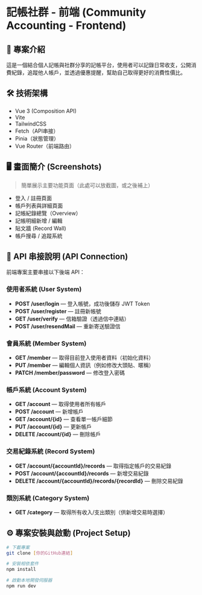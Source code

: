 # 記帳社群 - 前端 (Community Accounting - Frontend)

## 📌 專案介紹
這是一個結合個人記帳與社群分享的記帳平台，使用者可以記錄日常收支，公開消費紀錄，追蹤他人帳戶，並透過優惠提醒，幫助自己取得更好的消費性價比。


## 🛠 技術架構
- Vue 3 (Composition API)
- Vite
- TailwindCSS
- Fetch（API串接）
- Pinia（狀態管理）
- Vue Router（前端路由）

## 🖥️ 畫面簡介 (Screenshots)
> 簡單展示主要功能頁面（此處可以放截圖，或之後補上）
- 登入 / 註冊頁面
- 帳戶列表與詳細頁面
- 記帳紀錄總覽（Overview）
- 記帳明細新增 / 編輯
- 貼文牆 (Record Wall)
- 帳戶搜尋 / 追蹤系統


## 📡 API 串接說明 (API Connection)
前端專案主要串接以下後端 API：

### 使用者系統 (User System)
- **POST /user/login** — 登入帳號，成功後儲存 JWT Token
- **POST /user/register** — 註冊新帳號
- **GET /user/verify** — 信箱驗證（透過信中連結）
- **POST /user/resendMail** — 重新寄送驗證信

### 會員系統 (Member System)
- **GET /member** — 取得目前登入使用者資料（初始化資料）
- **PUT /member** — 編輯個人資訊（例如修改大頭貼、暱稱）
- **PATCH /member/password** — 修改登入密碼

### 帳戶系統 (Account System)
- **GET /account** — 取得使用者所有帳戶
- **POST /account** — 新增帳戶
- **GET /account/{id}** — 查看單一帳戶細節
- **PUT /account/{id}** — 更新帳戶
- **DELETE /account/{id}** — 刪除帳戶

### 交易紀錄系統 (Record System)
- **GET /account/{accountId}/records** — 取得指定帳戶的交易紀錄
- **POST /account/{accountId}/records** — 新增交易紀錄
- **DELETE /account/{accountId}/records/{recordId}** — 刪除交易紀錄

### 類別系統 (Category System)
- **GET /category** — 取得所有收入/支出類別（供新增交易時選擇）


## ⚙️ 專案安裝與啟動 (Project Setup)

```bash
# 下載專案
git clone [你的GitHub連結]

# 安裝相依套件
npm install

# 啟動本地開發伺服器
npm run dev
